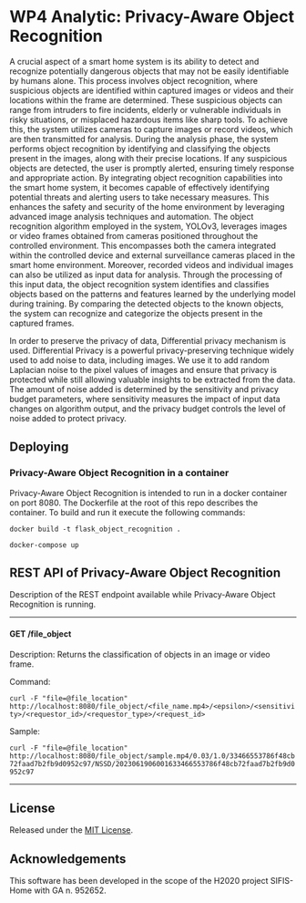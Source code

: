 # WP4 Analytic: Privacy-Aware Object Recognition
A crucial aspect of a smart home system is its ability to detect and recognize potentially dangerous objects that may not be easily identifiable by humans alone. This process involves object recognition, where suspicious objects are identified within captured images or videos and their locations within the frame are determined. These suspicious objects can range from intruders to fire incidents, elderly or vulnerable individuals in risky situations, or misplaced hazardous items like sharp tools. To achieve this, the system utilizes cameras to capture images or record videos, which are then transmitted for analysis. During the analysis phase, the system performs object recognition by identifying and classifying the objects present in the images, along with their precise locations. If any suspicious objects are detected, the user is promptly alerted, ensuring timely response and appropriate action. By integrating object recognition capabilities into the smart home system, it becomes capable of effectively identifying potential threats and alerting users to take necessary measures. This enhances the safety and security of the home environment by leveraging advanced image analysis techniques and automation. 
The object recognition algorithm employed in the system, YOLOv3, leverages images or video frames obtained from cameras positioned throughout the controlled environment. This encompasses both the camera integrated within the controlled device and external surveillance cameras placed in the smart home environment. Moreover, recorded videos and individual images can also be utilized as input data for analysis. Through the processing of this input data, the object recognition system identifies and classifies objects based on the patterns and features learned by the underlying model during training. By comparing the detected objects to the known objects, the system can recognize and categorize the objects present in the captured frames. 

In order to preserve the privacy of data, Differential privacy mechanism is used. Differential Privacy is a powerful privacy-preserving technique widely used to add noise to data, including images. We use it to add random Laplacian noise to the pixel values of images and ensure that privacy is protected while still allowing valuable insights to be extracted from the data. The amount of noise added is determined by the sensitivity and privacy budget parameters, where sensitivity measures the impact of input data changes on algorithm output, and the privacy budget controls the level of noise added to protect privacy. 

## Deploying

### Privacy-Aware Object Recognition in a container

Privacy-Aware Object Recognition is intended to run in a docker container on port 8080. The Dockerfile at the root of this repo describes the container. To build and run it execute the following commands:

`docker build -t flask_object_recognition .`

`docker-compose up`

## REST API of Privacy-Aware Object Recognition

Description of the REST endpoint available while Privacy-Aware Object Recognition is running.

---

#### GET /file_object

Description: Returns the classification of objects in an image or video frame.

Command: 

`curl -F "file=@file_location" http://localhost:8080/file_object/<file_name.mp4>/<epsilon>/<sensitivity>/<requestor_id>/<requestor_type>/<request_id>`

Sample: 

`curl -F "file=@file_location" http://localhost:8080/file_object/sample.mp4/0.03/1.0/33466553786f48cb72faad7b2fb9d0952c97/NSSD/2023061906001633466553786f48cb72faad7b2fb9d0952c97`


---
## License

Released under the [MIT License](LICENSE).

## Acknowledgements

This software has been developed in the scope of the H2020 project SIFIS-Home with GA n. 952652.
